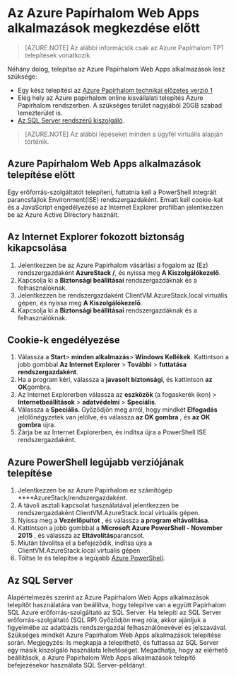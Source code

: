 <properties
    pageTitle="Azure Papírhalom szolgáltatás App Technical Preview 1 megkezdése előtt |} Microsoft Azure"
    description="Azure Papírhalom a Web Apps telepítése előtt végrehajtásához szükséges lépések"
    services="azure-stack"
    documentationCenter=""
    authors="apwestgarth"
    manager="stefsch"
    editor=""/>

<tags
    ms.service="azure-stack"
    ms.workload="app-service"
    ms.tgt_pltfrm="na"
    ms.devlang="na"
    ms.topic="article"
    ms.date="09/26/2016"
    ms.author="anwestg"/>
    
# <a name="before-you-get-started-with-azure-stack-web-apps"></a>Az Azure Papírhalom Web Apps alkalmazások megkezdése előtt

> [AZURE.NOTE] Az alábbi információk csak az Azure Papírhalom TP1 telepítések vonatkozik.

Néhány dolog, telepítse az Azure Papírhalom Web Apps alkalmazások lesz szüksége:

- Egy kész telepítési az [Azure Papírhalom technikai előzetes verzió 1](azure-stack-run-powershell-script.md)
- Elég hely az Azure papírhalom online kisvállalati telepítés Azure Papírhalom rendszerben.  A szükséges terület nagyjából 20GB szabad lemezterület is.
- [Az SQL Server rendszerű kiszolgáló](#SQL-Server).

>[AZURE.NOTE] Az alábbi lépéseket minden a ügyfél virtuális alapján történik.

## <a name="before-you-deploy-azure-stack-web-apps"></a>Azure Papírhalom Web Apps alkalmazások telepítése előtt

Egy erőforrás-szolgáltatót telepíteni, futtatnia kell a PowerShell integrált parancsfájlok Environment(ISE) rendszergazdaként. Emiatt kell cookie-kat és a JavaScript engedélyezése az Internet Explorer profilban jelentkezzen be az Azure Active Directory használt.

## <a name="turn-off-internet-explorer-enhanced-security"></a>Az Internet Explorer fokozott biztonság kikapcsolása

1.  Jelentkezzen be az Azure Papírhalom vásárlási a fogalom az (Ez) rendszergazdaként **AzureStack /**, és nyissa meg **A Kiszolgálókezelő**.
2.  Kapcsolja ki a **Biztonsági beállításai** rendszergazdáknak és a felhasználóknak.
3.  Jelentkezzen be rendszergazdaként ClientVM.AzureStack.local virtuális gépen, és nyissa meg **A Kiszolgálókezelő**.
4.  Kapcsolja ki a **Biztonsági beállításai** rendszergazdáknak és a felhasználóknak.

## <a name="enable-cookies"></a>Cookie-k engedélyezése

1.  Válassza a **Start**> **minden alkalmazás**> **Windows Kellékek**. Kattintson a jobb gombbal **Az Internet Explorer** > **További** > **futtatása rendszergazdaként**.
2.  Ha a program kéri, válassza a **javasolt biztonsági**, és kattintson **az OK**gombra.
3.  Az Internet Explorerben válassza az **eszközök** (a fogaskerék ikon) > **Internetbeállítások** > **adatvédelmi** > **Speciális**.
4.  Válassza a **Speciális**. Győződjön meg arról, hogy mindkét **Elfogadás** jelölőnégyzetek van jelölve, és válassza **az OK gombra** , és **az OK gombra** újra.
5.  Zárja be az Internet Explorerben, és indítsa újra a PowerShell ISE rendszergazdaként.

## <a name="install-the-latest-version-of-azure-powershell"></a>Azure PowerShell legújabb verziójának telepítése

1.  Jelentkezzen be az Azure Papírhalom ez számítógép ****AzureStack/rendszergazdaként.
2.  A távoli asztali kapcsolat használatával jelentkezzen be rendszergazdaként ClientVM.AzureStack.local virtuális gépen.
3.  Nyissa meg a **Vezérlőpultot** , és válassza **a program eltávolítása**. 
4.  Kattintson a jobb gombbal a **Microsoft Azure PowerShell - November 2015** , és válassza az **Eltávolítás**parancsot.
5.  Miután távolítsa el a befejeződik, indítsa újra a ClientVM.AzureStack.local virtuális gépen
6.  Töltse le és telepítse a legújabb [Azure PowerShell](http://aka.ms/azstackpsh).


## <a name="sql-server"></a>Az SQL Server

Alapértelmezés szerint az Azure Papírhalom Web Apps alkalmazások telepítőt használatára van beállítva, hogy telepítve van a együtt Papírhalom SQL Azure erőforrás-szolgáltató az SQL Server. Ha telepíti az SQL Server erőforrás-szolgáltató (SQL RP) Győződjön meg róla, akkor ajánljuk a figyelmébe az adatbázis rendszergazdai felhasználónevével és jelszavával. Szükséges mindkét Azure Papírhalom Web Apps alkalmazások telepítése során.
Megjegyzés: Is megkapja a telepíthető, és futtassa az SQL Server egy másik kiszolgáló használata lehetőséget. Megadhatja, hogy az elérhető beállítások, a Azure Papírhalom Web Apps alkalmazások telepítő befejezésekor használata SQL Server-példányt.
